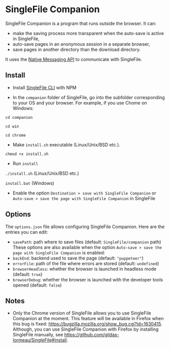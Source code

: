 # SingleFile Companion
SingleFile Companion is a program that runs outside the browser. It can:
 - make the saving process more transparent when the auto-save is active in SingleFile,  
 - auto-save pages in an anonymous session in a separate browser,
 - save pages in another directory than the download directory.
 
 It uses the [Native Messaging API](https://developer.mozilla.org/docs/Mozilla/Add-ons/WebExtensions/Native_messaging) to communicate with SingleFile.

## Install

 - Install [SingleFile CLI](https://github.com/gildas-lormeau/SingleFile/tree/master/cli) with NPM

 - In the `companion` folder of SingleFile, go into the subfolder corresponding to your OS and your browser. For example, if you use Chome on Windows:

`cd companion`

`cd win`

`cd chrome`

 - Make `install.sh` executable (Linux/Unix/BSD etc.).

`chmod +x install.sh`

 - Run `install`

`./install.sh` (Linux/Unix/BSD etc.)

`install.bat` (Windows)

 - Enable the option `Destination > save with SingleFile Companion` or `Auto-save > save the page with SingleFile Companion` in SingleFile

## Options

The `options.json` file allows configuring SingleFile Companion. Here are the entries you can edit:
 - `savePath`: path where to save files (default: `SingleFile/companion` path)
These options are also available when the option `Auto-save > save the page with SingleFile Companion` is enabled:
 - `backEnd`: backend used to save the page (default: `"puppeteer"`)
 - `errorFile`: path of the file where errors are stored (default: `undefined`)
 - `browserHeadless`: whether the browser is launched in headless mode (default: `true`)
 - `browserDebug`: whether the browser is launched with the developer tools opened (default: `false`)

## Notes

 - Only the Chrome version of SingleFile allows you to use SingleFile Companion at the moment. This feature will be available in Firefox when this bug is fixed: https://bugzilla.mozilla.org/show_bug.cgi?id=1630415. Although, you can use SingleFile Companion with Firefox by installing SingleFile manually, see https://github.com/gildas-lormeau/SingleFile#install.
